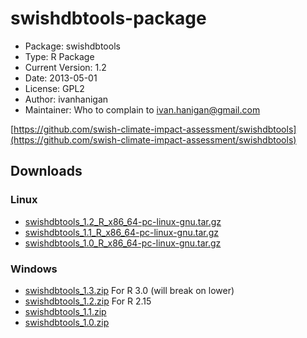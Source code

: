 swishdbtools-package
========================================================

* Package: 	swishdbtools
* Type: 	R Package
* Current Version:	1.2
* Date: 	2013-05-01
* License: 	GPL2
* Author: ivanhanigan
* Maintainer: Who to complain to <ivan.hanigan@gmail.com>

[https://github.com/swish-climate-impact-assessment/swishdbtools](https://github.com/swish-climate-impact-assessment/swishdbtools)

## Downloads
### Linux 
* [swishdbtools_1.2_R_x86_64-pc-linux-gnu.tar.gz](/tools/swishdbtools/swishdbtools_1.2_R_x86_64-pc-linux-gnu.tar.gz)
* [swishdbtools_1.1_R_x86_64-pc-linux-gnu.tar.gz](/tools/swishdbtools/swishdbtools_1.1_R_x86_64-pc-linux-gnu.tar.gz)
* [swishdbtools_1.0_R_x86_64-pc-linux-gnu.tar.gz](/tools/swishdbtools/swishdbtools_1.0_R_x86_64-pc-linux-gnu.tar.gz)

### Windows
* [swishdbtools_1.3.zip](/tools/swishdbtools/swishdbtools_1.3.zip) For R 3.0 (will break on lower)
* [swishdbtools_1.2.zip](/tools/swishdbtools/swishdbtools_1.2.zip) For R 2.15
* [swishdbtools_1.1.zip](/tools/swishdbtools/swishdbtools_1.1.zip)
* [swishdbtools_1.0.zip](/tools/swishdbtools/swishdbtools_1.0.zip)
